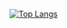 [![Top Langs](https://github-readme-stats.vercel.app/api/top-langs/?username=syotarou-suzuki&layout=compact&theme=radical)](https://github.com/anuraghazra/github-readme-stats)
